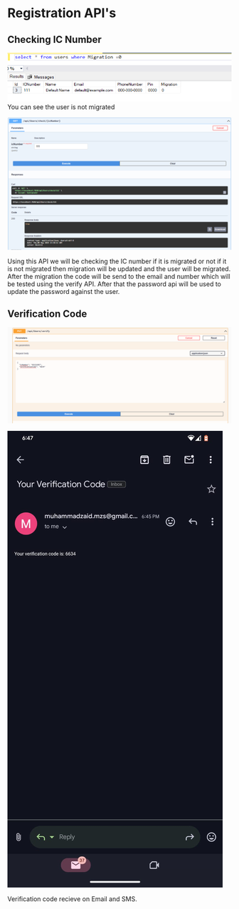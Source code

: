 # Registration API's

## Checking IC Number 

![IC Number](./Images/migration-sql.png "Checking migration in SQL")
You can see the user is not migrated

![IC Number](./Images/migration-api.png "Checking IC Number")



Using this API we will be checking the IC number if it is migrated or not if it is not migrated then migration will be updated and the user will be migrated. After the migration the code will be send to the email and number which will be tested using the verify API. After that the password api will be used to update the password against the user.


## Verification Code 

![IC Number](./Images/verification1.png "Verification")

![IC Number](./Images/verificationcode.jpg "Verification")

Verification code recieve on Email and SMS.

